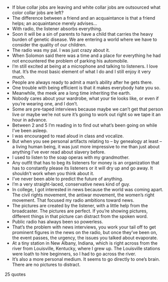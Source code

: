  - If blue collar jobs are leaving and white collar jobs are outsourced what color collar jobs are left?
 - The difference between a friend and an acquaintance is that a friend helps; an acquaintance merely advises...
 - With radio, the listener absorbs everything.
 - Soon it will be a sin of parents to have a child that carries the heavy burden of genetic disease. We are entering a world where we have to consider the quality of our children.
 - The radio was my pal. I was just crazy about it.
 - When Solomon said there was a time and a place for everything he had not encountered the problem of parking his automobile.
 - I’m still excited at being at a microphone and talking to listeners. I love that. It’s the most basic element of what I do and I still enjoy it very much.
 - People are always ready to admit a man’s ability after he gets there.
 - One trouble with being efficient is that it makes everybody hate you so.
 - Meanwhile, the meek are a long time inheriting the earth.
 - Nobody cares about your wardrobe, what your tie looks like, or even if you’re wearing one, and I don’t.
 - Some are pre-taped interviews because maybe we can’t get that person live or maybe we’re not sure it’s going to work out right so we tape it an hour in advance.
 - Between 2 and 5 I’m reading in to find out what’s been going on while I’ve been asleep.
 - I was encouraged to read aloud in class and vocalize.
 - But when you see personal artifacts relating to – by genealogy at least – a living human being, it was just more impressive to me than just about anything I’ve ever read about slavery before.
 - I used to listen to the soap operas with my grandmother.
 - Any outfit that has to beg its listeners for money is an organization that has to constantly please its listeners or it will dry up and go away. It shouldn’t work when you think about it.
 - I’ve never been able to predict the future of anything.
 - I’m a very straight-laced, conservative news kind of guy.
 - In college, I got interested in news because the world was coming apart. The civil rights movement, the antiwar movement, the women’s right movement. That focused my radio ambitions toward news.
 - The pictures are created by the listener, with a little help from the broadcaster. The pictures are perfect. If you’re showing pictures, different things in that picture can distract from the spoken word.
 - Public radio has always been so powerless.
 - That’s the problem with news interviews, you work your tail off to get prominent figures in the news on the radio, but once they’ve been on, the event passes, the urgency, the issues you talked about evaporate.
 - At a tiny station in New Albany, Indiana, which is right across from the river from Louisville, Kentucky, where I grew up. The Louisville stations were loath to hire beginners, so I had to go across the river.
 - It’s also a more personal medium. It seems to go directly to one’s brain. There are no pictures to distract.

25 quotes